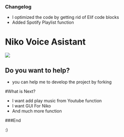 ### Changelog
- I optimized the code by getting rid of Elif code blocks
- Added Spotify Playlist function

# Niko Voice Asistant

![](https://media.discordapp.net/attachments/1009568023289528511/1112100379618971678/9b7296b0-1c81-463f-a8ff-99952051a96f.jpeg?width=200&height=200)
## Do you want to help?
- you can help me to develop the project by forking

#What is Next?
- I want add play music from Youtube function
- I want GUI For Niko
- And much more function

###End

:)

